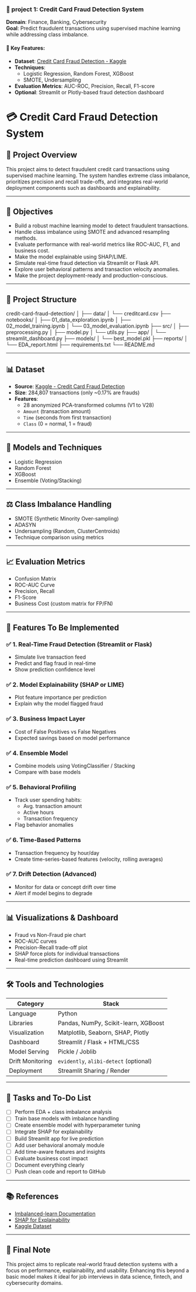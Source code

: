 ### 📌 project 1: Credit Card Fraud Detection System

**Domain**: Finance, Banking, Cybersecurity  
**Goal**: Predict fraudulent transactions using supervised machine learning while addressing class imbalance.

#### 🔧 Key Features:
- **Dataset**: [Credit Card Fraud Detection - Kaggle](https://www.kaggle.com/mlg-ulb/creditcardfraud)
- **Techniques**:
  - Logistic Regression, Random Forest, XGBoost
  - SMOTE, Undersampling
- **Evaluation Metrics**: AUC-ROC, Precision, Recall, F1-score
- **Optional**: Streamlit or Plotly-based fraud detection dashboard
# 💳 Credit Card Fraud Detection System

## 📌 Project Overview

This project aims to detect fraudulent credit card transactions using supervised machine learning. The system handles extreme class imbalance, prioritizes precision and recall trade-offs, and integrates real-world deployment components such as dashboards and explainability.

---

## 🎯 Objectives

- Build a robust machine learning model to detect fraudulent transactions.
- Handle class imbalance using SMOTE and advanced resampling methods.
- Evaluate performance with real-world metrics like ROC-AUC, F1, and business cost.
- Make the model explainable using SHAP/LIME.
- Simulate real-time fraud detection via Streamlit or Flask API.
- Explore user behavioral patterns and transaction velocity anomalies.
- Make the project deployment-ready and production-conscious.

---

## 📂 Project Structure

credit-card-fraud-detection/
│
├── data/
│ └── creditcard.csv
├── notebooks/
│ ├── 01_data_exploration.ipynb
│ ├── 02_model_training.ipynb
│ └── 03_model_evaluation.ipynb
├── src/
│ ├── preprocessing.py
│ ├── model.py
│ └── utils.py
├── app/
│ └── streamlit_dashboard.py
├── models/
│ └── best_model.pkl
├── reports/
│ └── EDA_report.html
├── requirements.txt
└── README.md

---

## 📊 Dataset

- **Source**: [Kaggle - Credit Card Fraud Detection](https://www.kaggle.com/mlg-ulb/creditcardfraud)
- **Size**: 284,807 transactions (only ~0.17% are frauds)
- **Features**:
  - 28 anonymized PCA-transformed columns (V1 to V28)
  - `Amount` (transaction amount)
  - `Time` (seconds from first transaction)
  - `Class` (0 = normal, 1 = fraud)

---

## 🧠 Models and Techniques

- Logistic Regression
- Random Forest
- XGBoost
- Ensemble (Voting/Stacking)

---

## ⚖️ Class Imbalance Handling

- SMOTE (Synthetic Minority Over-sampling)
- ADASYN
- Undersampling (Random, ClusterCentroids)
- Technique comparison using metrics

---

## 📈 Evaluation Metrics

- Confusion Matrix
- ROC-AUC Curve
- Precision, Recall
- F1-Score
- Business Cost (custom matrix for FP/FN)

---

## 🚀 Features To Be Implemented

### ✅ 1. Real-Time Fraud Detection (Streamlit or Flask)
- Simulate live transaction feed
- Predict and flag fraud in real-time
- Show prediction confidence level

### ✅ 2. Model Explainability (SHAP or LIME)
- Plot feature importance per prediction
- Explain why the model flagged fraud

### ✅ 3. Business Impact Layer
- Cost of False Positives vs False Negatives
- Expected savings based on model performance

### ✅ 4. Ensemble Model
- Combine models using VotingClassifier / Stacking
- Compare with base models

### ✅ 5. Behavioral Profiling
- Track user spending habits:
  - Avg. transaction amount
  - Active hours
  - Transaction frequency
- Flag behavior anomalies

### ✅ 6. Time-Based Patterns
- Transaction frequency by hour/day
- Create time-series-based features (velocity, rolling averages)

### ✅ 7. Drift Detection (Advanced)
- Monitor for data or concept drift over time
- Alert if model begins to degrade

---

## 📊 Visualizations & Dashboard

- Fraud vs Non-Fraud pie chart
- ROC-AUC curves
- Precision-Recall trade-off plot
- SHAP force plots for individual transactions
- Real-time prediction dashboard using Streamlit

---

## 🛠️ Tools and Technologies

| Category        | Stack                             |
|----------------|------------------------------------|
| Language        | Python                             |
| Libraries       | Pandas, NumPy, Scikit-learn, XGBoost |
| Visualization   | Matplotlib, Seaborn, SHAP, Plotly  |
| Dashboard       | Streamlit / Flask + HTML/CSS       |
| Model Serving   | Pickle / Joblib                    |
| Drift Monitoring| `evidently`, `alibi-detect` (optional) |
| Deployment      | Streamlit Sharing / Render         |

---

## 📌 Tasks and To-Do List

- [ ] Perform EDA + class imbalance analysis
- [ ] Train base models with imbalance handling
- [ ] Create ensemble model with hyperparameter tuning
- [ ] Integrate SHAP for explainability
- [ ] Build Streamlit app for live prediction
- [ ] Add user behavioral anomaly module
- [ ] Add time-aware features and insights
- [ ] Evaluate business cost impact
- [ ] Document everything clearly
- [ ] Push clean code and report to GitHub

---

## 📚 References

- [Imbalanced-learn Documentation](https://imbalanced-learn.org/)
- [SHAP for Explainability](https://shap.readthedocs.io/)
- [Kaggle Dataset](https://www.kaggle.com/mlg-ulb/creditcardfraud)

---

## 🧠 Final Note

This project aims to replicate real-world fraud detection systems with a focus on performance, explainability, and usability. Enhancing this beyond a basic model makes it ideal for job interviews in data science, fintech, and cybersecurity domains.


